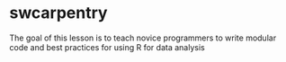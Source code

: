 # swcarpentry
The goal of this lesson is to teach novice programmers to write modular code and best practices for using R for data analysis
